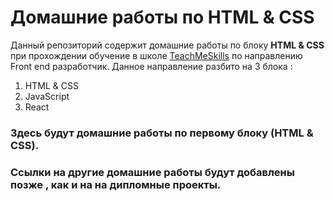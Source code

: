 # Домашние работы по HTML & CSS

Данный репозиторий содержит домашние работы по блоку **HTML & CSS** при прохождении  обучение в школе [TeachMeSkills](https://teachmeskills.by/) по направлению Front end разработчик.
Данное направление разбито на 3 блока :

1.  HTML & CSS
2.  JavaScript
3.  React

### Здесь будут домашние работы по первому блоку (HTML & CSS).

### Ссылки на другие домашние работы будут добавлены позже , как и на на дипломные проекты.
